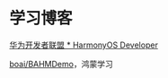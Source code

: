 # 学习博客

[华为开发者联盟 * HarmonyOS Developer](https://developer.huawei.com/consumer/cn/hmos/overview/?catalogVersion=V2)

[boai/BAHMDemo](https://github.com/boai/BAHMDemo)，鸿蒙学习